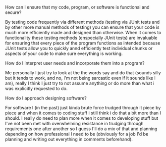 How can I ensure that my code, program, or software is functional and secure?

By testing code frequently via different methods (testing via JUnit tests and by other more manual methods of testing) you can ensure that your code is much more efficiently made and designed than otherwise.
When it comes to functionality these testing methods (enspecially JUnit tests) are invaluable for ensuring that every piece of the program functions as intended because JUnit tests allow you to quickly
annd efficiently test individual chunks or aspects of your code to make sure everything is working.

How do I interpret user needs and incorporate them into a program?

Me personally I just try to look at the the words say and do that (sounds silly but it tends to work, and no, I'm not being sarcastic even if it sounds like I am), really I think I just try to not assume
anything or do more than what i was explicitly requested to do.

How do I approach designing software?

For software I (in the past) just kinda brute force trudged through it piece by piece and when it comes to coding stuff i still think i do that a bit more than I should. I really do need to plan more when it
comes to developing stuff but I've not been met with overwhelming resistance in trudging through requirements one after another so I guess I'll do a mix of that and planning depending on how professional I
need to be (obviously for a job I'd be planning and writing out everything in comments beforehand).
